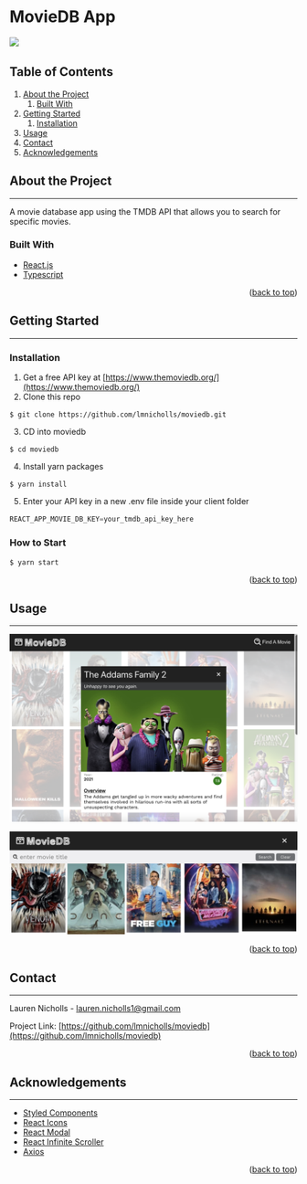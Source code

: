 <div id="top"></div>

# MovieDB App
![](./images/README/AppScreenshot.png)

## Table of Contents
1. [About the Project](#about-the-project)
    1. [Built With](#built-with)
2. [Getting Started](#getting-started)
    1. [Installation](#installation)
3. [Usage](#usage)
4. [Contact](#contact)
5. [Acknowledgements](#acknowledgements)

## About the Project
---
A movie database app using the TMDB API that allows you to search for specific movies.

### Built With
* [React.js](https://reactjs.org)
* [Typescript](https://www.typescriptlang.org/)

<p align="right">(<a href="#top">back to top</a>)</p>

## Getting Started
---
### Installation
1. Get a free API key at [https://www.themoviedb.org/](https://www.themoviedb.org/)
2. Clone this repo
```
$ git clone https://github.com/lmnicholls/moviedb.git
```
3. CD into moviedb
``` 
$ cd moviedb
```
4. Install yarn packages
```
$ yarn install
```
5. Enter your API key in a new .env file inside your client folder
```js
REACT_APP_MOVIE_DB_KEY=your_tmdb_api_key_here
```
### How to Start
```
$ yarn start
```

<p align="right">(<a href="#top">back to top</a>)</p>

## Usage
---
![](./images/README/MovieDetail.png)

![](./images/README/MovieSearch.png)

<p align="right">(<a href="#top">back to top</a>)</p>

## Contact
---
Lauren Nicholls - lauren.nicholls1@gmail.com

Project Link: [https://github.com/lmnicholls/moviedb](https://github.com/lmnicholls/moviedb)

<p align="right">(<a href="#top">back to top</a>)</p>

## Acknowledgements
---

* [Styled Components](https://styled-components.com/)
* [React Icons](https://react-icons.github.io/react-icons/)
* [React Modal](https://www.npmjs.com/package/react-modal)
* [React Infinite Scroller](https://www.npmjs.com/package/react-infinite-scroller)
* [Axios](https://www.axios.com/)

<p align="right">(<a href="#top">back to top</a>)</p>
